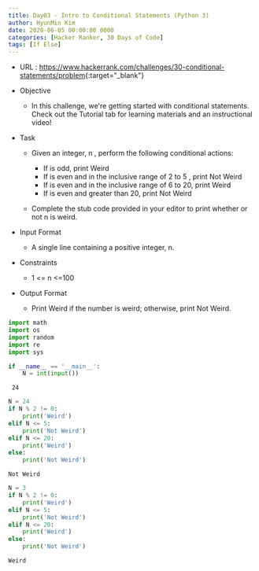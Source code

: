 ```yaml
---
title: Day03 - Intro to Conditional Statements (Python 3)
author: HyunMin Kim
date: 2020-06-05 00:00:00 0000
categories: [Hacker Ranker, 30 Days of Code]
tags: [If Else]
---
```


- URL : <https://www.hackerrank.com/challenges/30-conditional-statements/problem>{:target="_blank"}

- Objective
    - In this challenge, we're getting started with conditional statements. Check out the Tutorial tab for learning materials and an instructional video!

- Task
    - Given an integer, n , perform the following conditional actions:

        - If  is odd, print Weird
        - If  is even and in the inclusive range of 2 to 5 , print Not Weird
        - If  is even and in the inclusive range of 6 to 20, print Weird
        - If  is even and greater than 20, print Not Weird
    - Complete the stub code provided in your editor to print whether or not n is weird.

- Input Format

    - A single line containing a positive integer, n.

- Constraints
    - 1 <= n <=100
- Output Format
    - Print Weird if the number is weird; otherwise, print Not Weird.


```python
import math
import os
import random
import re
import sys

if __name__ == '__main__':
    N = int(input())
```

     24



```python
N = 24
if N % 2 != 0:
    print('Weird')
elif N <= 5:
    print('Not Weird')
elif N <= 20:
    print('Weird')
else:
    print('Not Weird')
```

    Not Weird



```python
N = 3
if N % 2 != 0:
    print('Weird')
elif N <= 5:
    print('Not Weird')
elif N <= 20:
    print('Weird')
else:
    print('Not Weird')
```

    Weird
